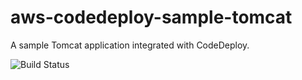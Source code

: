 # aws-codedeploy-sample-tomcat
A sample Tomcat application integrated with CodeDeploy. 

![Build Status](https://codebuild.ap-southeast-1.amazonaws.com/badges?uuid=eyJlbmNyeXB0ZWREYXRhIjoiYStDRVdXYzJvTnk5NXN0UThzNGlNcGdPeFpHbWIzM3VtVkZaMVBTR3lFZ0NnNnpNaXA2bDdrWUUvalROSTUrcjE2d0J6R0ZMR3I2Y1pPbzc1UW5tcmNvPSIsIml2UGFyYW1ldGVyU3BlYyI6IlNMY3ZuSHVRdHllanlOcDQiLCJtYXRlcmlhbFNldFNlcmlhbCI6MX0%3D&branch=master)
